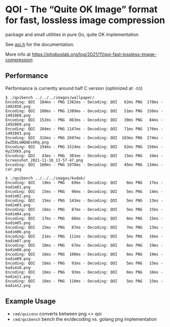 # QOI - The “Quite OK Image” format for fast, lossless image compression

package and small utilities in pure Go, quite OK implementation

See [qoi.h](https://github.com/phoboslab/qoi/blob/master/qoi.h) for
the documentation.

More info at https://phoboslab.org/log/2021/11/qoi-fast-lossless-image-compression

## Performance

Performance is currently around half C version (optimized at `-O3`)

```
$ ./qoibench ../../../images/wallpaper/
Encoding: QOI  184ms - PNG 1382ms - Decoding: QOI   62ms PNG  178ms - 1492858.png
Encoding: QOI  180ms - PNG 1389ms - Decoding: QOI   51ms PNG  156ms - 1492868.png
Encoding: QOI  152ms - PNG  863ms - Decoding: QOI   30ms PNG   84ms - 1492869.png
Encoding: QOI  204ms - PNG 1147ms - Decoding: QOI   71ms PNG  176ms - 1492893.png
Encoding: QOI  316ms - PNG 2697ms - Decoding: QOI  103ms PNG  274ms - EwZDbLoWQAEskRq.png
Encoding: QOI  194ms - PNG 1524ms - Decoding: QOI   62ms PNG  156ms - Hy23XKX.png
Encoding: QOI   43ms - PNG  301ms - Decoding: QOI   15ms PNG   34ms - Screenshot_2021-11-16_13-57-47.png
Encoding: QOI  180ms - PNG 1078ms - Decoding: QOI   45ms PNG  134ms - car.png
``` 

```
$ ./qoibench ../../../images/kodak/
Encoding: QOI   19ms - PNG   69ms - Decoding: QOI    6ms PNG   17ms - kodim01.png
Encoding: QOI   15ms - PNG   96ms - Decoding: QOI    5ms PNG   14ms - kodim02.png
Encoding: QOI   15ms - PNG  143ms - Decoding: QOI    5ms PNG   13ms - kodim03.png
Encoding: QOI   16ms - PNG   87ms - Decoding: QOI    5ms PNG   15ms - kodim04.png
Encoding: QOI   17ms - PNG   68ms - Decoding: QOI    6ms PNG   15ms - kodim05.png
Encoding: QOI   15ms - PNG   87ms - Decoding: QOI    7ms PNG   13ms - kodim06.png
Encoding: QOI   21ms - PNG  111ms - Decoding: QOI    5ms PNG   16ms - kodim07.png
Encoding: QOI   18ms - PNG   67ms - Decoding: QOI    6ms PNG   19ms - kodim08.png
Encoding: QOI   16ms - PNG  100ms - Decoding: QOI    6ms PNG   19ms - kodim09.png
Encoding: QOI   16ms - PNG   93ms - Decoding: QOI    5ms PNG   15ms - kodim10.png
Encoding: QOI   16ms - PNG   93ms - Decoding: QOI    6ms PNG   16ms - kodim11.png
Encoding: QOI   16ms - PNG  110ms - Decoding: QOI    5ms PNG   15ms - kodim12.png
``` 

## Example Usage

- `cmd/qoiconv` converts between png <> qoi
- `cmd/qoibench` bench the en/decoding vs. golang png implementation
